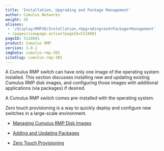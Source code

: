 ```yaml
---
title: 'Installation, Upgrading and Package Management'
author: Cumulus Networks
weight: 45
aliases:
 - '/display/RMP30/Installation,+Upgrading+and+Package+Management'
 - /pages/viewpage.action?pageId=5118681
pageID: 5118681
product: Cumulus RMP
version: 3.0.1
imgData: cumulus-rmp-301
siteSlug: cumulus-rmp-301
---
```

A Cumulus RMP switch can have only one image of the operating system
installed. This section discusses installing new and updating existing
Cumulus RMP disk images, and configuring those images with additional
applications (via packages) if desired.

A Cumulus RMP switch comes pre-installed with the operating system.

Zero touch provisioning is a way to quickly deploy and configure new
switches in a large-scale environment.

  - [Managing Cumulus RMP Disk
    Images](/version/cumulus-rmp-301/System_Management/Installation_Upgrading_and_Package_Management/Managing_Cumulus_RMP_Disk_Images)

  - [Adding and Updating
    Packages](/version/cumulus-rmp-301/System_Management/Installation_Upgrading_and_Package_Management/Adding_and_Updating_Packages)

  - [Zero Touch
    Provisioning](/version/cumulus-rmp-301/System_Management/Installation_Upgrading_and_Package_Management/Zero_Touch_Provisioning)
